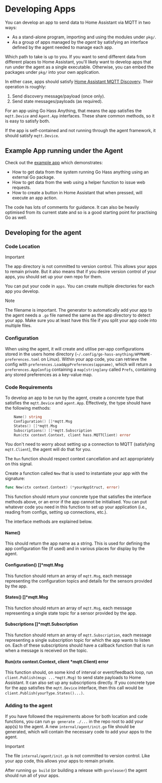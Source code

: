 <!--
 Copyright (c) 2023 Joshua Rich <joshua.rich@gmail.com>

 This software is released under the MIT License.
 https://opensource.org/licenses/MIT
-->

# Developing Apps

You can develop an app to send data to Home Assistant via MQTT in two ways:

- As a stand-alone program, importing and using the modules under `pkg/`.
- As a group of apps managed by the *agent* by satisfying an interface defined
  by the agent needed to manage each app.

Which path to take is up to you.  If you want to send different data from
different places to Home Assistant, you'll likely want to develop apps that run
under the agent as a single executable. Otherwise, you can embed the packages
under `pkg/` into your own application.

In either case, apps should satisfy [Home Assistant MQTT
Discovery](https://www.home-assistant.io/integrations/mqtt/#mqtt-discovery).
Their operation is roughly:

1. Send discovery message/payload (once only).
2. Send state messages/payloads (as required).

For an app using Go Hass Anything, that means the app satisfies the
`mqtt.Device` and `Agent.App` interfaces. These share common methods, so it is
easy to satisfy both. 

If the app is self-contained and not running through the agent framework, it
should satisfy `mqtt.Device`.

## Example App running under the Agent

Check out the [example app](../../internal/apps/exampleApp/exampleApp.go) which
demonstrates:

- How to get data from the system running Go Hass anything using an external Go
  package.
- How to get data from the web using a helper function to issue web requests.
- How to create a button in Home Assistant that when pressed, will execute an
  app action.

The code has lots of comments for guidance. It can also be heavily optimised
from its current state and so is a good starting point for practising Go as
well.

## Developing for the agent

### Code Location

> [!IMPORTANT]
> The app directory is not committed to version control. This allows your apps to
> remain private. But it also means that if you desire version control of your
> apps, you should set up your own repo for them.

You can put your code in `apps`. You can create multiple
directories for each app you develop.

> [!NOTE]
> The filename is important. The generator to automatically add your app
> to the agent needs a `.go` file named the same as the app directory to detect
> your app. Make sure you at least have this file if you split your app code
> into multiple files.

### Configuration

When using the agent, it will create and utilise per-app configurations stored
in the users home directory
(`~/.config/go-hass-anything/APPNAME-preferences.toml` on Linux). Within your
app code, you can retrieve the config with
`preferences.LoadAppPreferences(appname)`, which will return a
`preferences.AppConfig` containing a `map[string]any` called `Prefs`, containing
any stored preferences as a key-value map.

### Code Requirements

To develop an app to be run by the agent, create a concrete type that satisfies
the `mqtt.Device` and `agent.App`. Effectively, the type should have the
following methods:

```go
	Name() string
	Configuration() []*mqtt.Msg
	States() []*mqtt.Msg
	Subscriptions() []*mqtt.Subscription
	Run(ctx context.Context, client hass.MQTTClient) error
```

You don't need to worry about setting up a connection to MQTT (satisfying
`mqtt.Client`), the agent will do that for you.

The `Run` function should respect context cancellation and act appropriately on
this signal.

Create a function called `New` that is used to instantiate your app with the signature:

```go
func New(ctx context.Context) (*yourAppStruct, error)
```

This function should return your concrete type that satisfies the interface
methods above, or an error if the app cannot be initialised. You can put
whatever code you need in this function to set up your application (i.e.,
reading from configs, setting up connections, etc.).

The interface methods are explained below.

#### Name()

This should return the app name as a string. This is used for defining the
app configuration file (if used) and in various places for display by the agent.


#### Configuration() []*mqtt.Msg

This function should return an array of `mqtt.Msg`, each message representing
the configuration topics and details for the sensors provided by the app.

#### States() []*mqtt.Msg

This function should return an array of `mqtt.Msg`, each message representing a
single state topic for a sensor provided by the app.

#### Subscriptions []*mqtt.Subscription

This function should return an array of `mqtt.Subscription`, each message representing a
single subscription topic for which the app wants to listen on. Each of these
subscriptions should have a callback function that is run when a message is
received on the topic.

#### Run(ctx context.Context, client *mqtt.Client) error

This function should, on some kind of interval or event/feedback loop, run
`client.Publish(msgs ...*mqtt.Msg)` to send state payloads to Home Assistant. It
can also set up any subscriptions directly. If you concrete type for the app
satisfies the `mqtt.Device` interface, then this call would be
`client.Publish(yourType.States()...)`.

### Adding to the agent

If you have followed the requirements above for both location and code
functions, you can run `go generate ./...` in the repo root to add your app(s)
to the agent. A new `internal/agent/init.go` file should be generated, which
will contain the necessary code to add your apps to the agent.

> [!IMPORTANT]
> The file `internal/agent/init.go` is not committed to version control. Like
> your app code, this allows your apps to remain private.

After running `go build` (or building a release with `goreleaser`) the agent
should run all of your apps.
